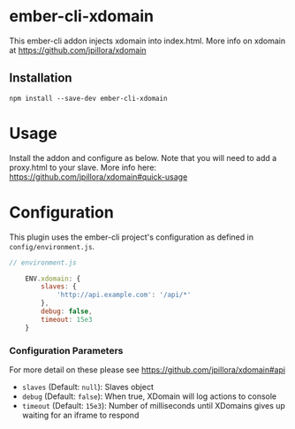 # ember-cli-xdomain

This ember-cli addon injects xdomain into index.html.
More info on xdomain at https://github.com/jpillora/xdomain

## Installation

```
npm install --save-dev ember-cli-xdomain
```

# Usage

Install the addon and configure as below. Note that you will need to add a proxy.html to your slave. More info here: https://github.com/jpillora/xdomain#quick-usage


# Configuration

This plugin uses the ember-cli project's configuration as defined in `config/environment.js`.

```js
// environment.js

    ENV.xdomain: {
        slaves: {
            'http://api.example.com': '/api/*'
        },
        debug: false,
        timeout: 15e3
    }
```


### Configuration Parameters

For more detail on these please see https://github.com/jpillora/xdomain#api

* `slaves` (Default: `null`): Slaves object
* `debug` (Default: `false`): When true, XDomain will log actions to console
* `timeout` (Default: `15e3`): Number of milliseconds until XDomains gives up waiting for an iframe to respond
